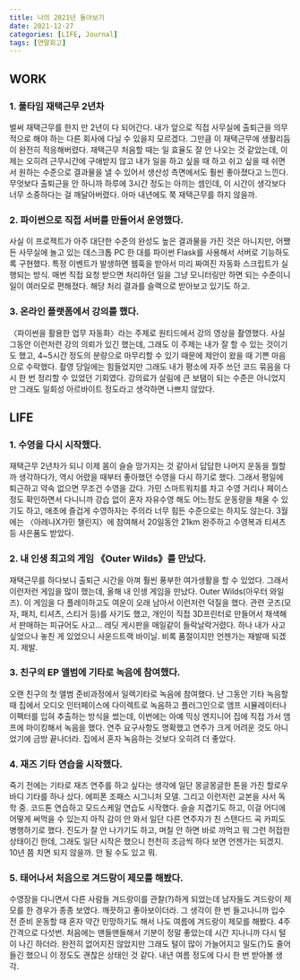 ```yaml
---
title: 나의 2021년 돌아보기
date: 2021-12-27
categories: [LIFE, Journal]
tags: [연말회고]
---
```


## WORK

### 1. 풀타임 재택근무 2년차

벌써 재택근무를 한지 만 2년이 다 되어간다. 내가 앞으로 직접 사무실에 출퇴근을 의무적으로 해야 하는 다른 회사에 다닐 수 있을지 모르겠다. 그만큼 이 재택근무에 생활리듬이 완전히 적응해버렸다. 재택근무 처음할 때는 일 효율도 잘 안 나오는 것 같았는데, 이제는 오히려 근무시간에 구애받지 않고 내가 일을 하고 싶을 때 하고 쉬고 싶을 때 쉬면서 원하는 수준으로 결과물을 낼 수 있어서 생산성 측면에서도 훨씬 좋아졌다고 느낀다. 무엇보다 출퇴근을 안 하니까 하루에 3시간 정도는 아끼는 셈인데, 이 시간이 생각보다 너무 소중하다는 걸 깨달아버렸다. 아마 내년에도 쭉 재택근무를 하지 않을까.

### 2. 파이썬으로 직접 서버를 만들어서 운영했다.

사실 이 프로젝트가 아주 대단한 수준의 완성도 높은 결과물을 가진 것은 아니지만, 어쨌든 사무실에 놀고 있는 데스크톱 PC 한 대를 파이썬 Flask를 사용해서 서버로 기능하도록 구현했다. 특정 이벤트가 발생하면 웹훅을 받아서 미리 짜여진 자동화 스크립트가 실행되는 방식. 매번 직접 요청 받으면 처리하던 일을 그냥 모니터링만 하면 되는 수준이니 일이 여러모로 편해졌다. 해당 처리 결과를 슬랙으로 받아보고 있기도 하고.

### 3. 온라인 플랫폼에서 강의를 했다.

〈파이썬을 활용한 업무 자동화〉라는 주제로 원티드에서 강의 영상을 촬영했다. 사실 그동안 이런저런 강의 의뢰가 있긴 했는데, 그래도 이 주제는 내가 잘 할 수 있는 것이기도 했고, 4~5시간 정도의 분량으로 마무리할 수 있기 때문에 제안이 왔을 때 기쁜 마음으로 수락했다. 촬영 당일에는 힘들었지만 그래도 내가 평소에 자주 쓰던 코드 묶음을 다시 한 번 정리할 수 있었던 기회였다. 강의료가 살림에 큰 보탬이 되는 수준은 아니었지만 그래도 일회성 아르바이트 정도라고 생각하면 나쁘지 않았다.

## LIFE

### 1. 수영을 다시 시작했다.

재택근무 2년차가 되니 이제 몸이 슬슬 망가지는 것 같아서 답답한 나머지 운동을 뭘할까 생각하다가, 역시 어렸을 때부터 좋아했던 수영을 다시 하기로 했다. 그래서 평일에 퇴근하고 약속 없으면 무조건 수영을 갔다. 가민 스마트워치를 차고 수영 거리나 페이스 정도 확인하면서 다니니까 강습 없이 혼자 자유수영 해도 어느정도 운동량을 채울 수 있기도 하고, 애초에 즐겁게 수영하자는 주의라 너무 힘든 수준으로는 하지도 않는다. 3월에는 〈아레나X가민 챌린지〉에 참여해서 20일동안 21km 완주하고 수영복과 티셔츠 등 사은품도 받았다.

### 2. 내 인생 최고의 게임 《Outer Wilds》를 만났다.

재택근무를 하다보니 출퇴근 시간을 아껴 훨씬 풍부한 여가생활을 할 수 있었다. 그래서 이런저런 게임을 많이 했는데, 올해 내 인생 게임을 만났다. Outer Wilds(아우터 와일즈). 이 게임을 다 플레이하고도 여운이 오래 남아서 이런저런 덕질을 했다. 관련 굿즈(모자, 패치, 티셔츠, 스티거 등)를 사기도 했고, 개인이 직접 3D프린터로 만들어서 채색해서 판매하는 피규어도 사고… 레딧 게시판을 매일같이 들락날락거렸다. 하나 내가 사고 싶었으나 놓친 게 있었으니 사운드트랙 바이닐. 비록 품절이지만 언젠가는 재발매 되겠지. 제발.

### 3. 친구의 EP 앨범에 기타로 녹음에 참여했다.

오랜 친구의 첫 앨범 준비과정에서 일렉기타로 녹음에 참여했다. 난 그동안 기타 녹음할 때 집에서 오디오 인터페이스에 다이렉트로 녹음하고 플러그인으로 앰프 시뮬레이터나 이펙터를 입혀 추출하는 방식을 썼는데, 이번에는 아예 믹싱 엔지니어 집에 직접 가서 앰프에 마이킹해서 녹음을 했다. 연주 요구사항도 명확했고 연주가 크게 어려운 것도 아니었기에 금방 끝나더라. 집에서 혼자 녹음하는 것보다 오히려 더 좋았다.

### 4. 재즈 기타 연습을 시작했다.

죽기 전에는 기타로 재즈 연주를 하고 싶다는 생각에 일단 몽글몽글한 톤을 가진 할로우 바디 기타를 하나 샀다. 에피폰 조패스 시그니처 모델. 그리고 이런저런 교본을 사서 독학 중. 코드톤 연습하고 모드스케일 연습도 시작했다. 슬슬 지겹기도 하고, 이걸 어디에 어떻게 써먹을 수 있는지 아직 감이 안 와서 일단 다른 연주자가 친 스탠다드 곡 카피도 병행하기로 했다. 진도가 잘 안 나가기도 하고, 며칠 안 하면 바로 까먹고 뭐 그런 허접한 상태이긴 한데, 그래도 일단 시작은 했으니 천천히 조금씩 하다 보면 언젠가는 되겠지. 10년 쯤 치면 되지 않을까. 안 될 수도 있고 뭐.

### 5. 태어나서 처음으로 겨드랑이 제모를 해봤다.

수영장을 다니면서 다른 사람들 겨드랑이를 관찰(?)하게 되었는데 남자들도 겨드랑이 제모를 한 경우가 종종 보였다. 깨끗하고 좋아보이더라. 그 생각이 한 번 들고나니까 입수 전 준비 운동할 때 혼자 약간 민망하기도 해서 나도 여름에 겨드랑이 제모를 해봤다. 4주 간격으로 다섯번. 처음에는 맨들맨들해서 기분이 정말 좋았는데 시간 지나니까 다시 털이 나긴 하더라. 완전히 없어지진 않았지만 그래도 털이 많이 가늘어지고 밀도(?)도 줄어들긴 했으니 이 정도도 괜찮은 상태인 것 같다. 내년 여름 정도에 다시 한 번 받아볼 생각.
